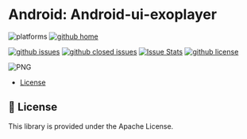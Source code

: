 # Android: Android-ui-exoplayer

![platforms](https://img.shields.io/badge/platforms-Android-brightgreen.svg?style=flat&colorB=191A17)
[![github home](https://img.shields.io/badge/gaetanozappi-Android--ui--exoplayer-blue.svg?style=flat)](https://github.com/gaetanozappi/Android-ui-exoplayer)

[![github issues](https://img.shields.io/github/issues/gaetanozappi/Android-ui-exoplayer.svg?style=flat)](https://github.com/gaetanozappi/Android-ui-exoplayer/issues)
[![github closed issues](https://img.shields.io/github/issues-closed/gaetanozappi/Android-ui-exoplayer.svg?style=flat&colorB=44cc11)](https://github.com/gaetanozappi/Android-ui-exoplayer/issues?q=is%3Aissue+is%3Aclosed)
[![Issue Stats](https://img.shields.io/issuestats/i/github/gaetanozappi/Android-ui-exoplayer.svg?style=flat&colorB=44cc11)](http://github.com/gaetanozappi/Android-ui-exoplayer/issues)
[![github license](https://img.shields.io/github/license/gaetanozappi/Android-ui-exoplayer.svg)]()

![PNG](screenshot/Android-ui-exoplayer.gif)

-   [License](#-license)

## 📜 License
This library is provided under the Apache License.
